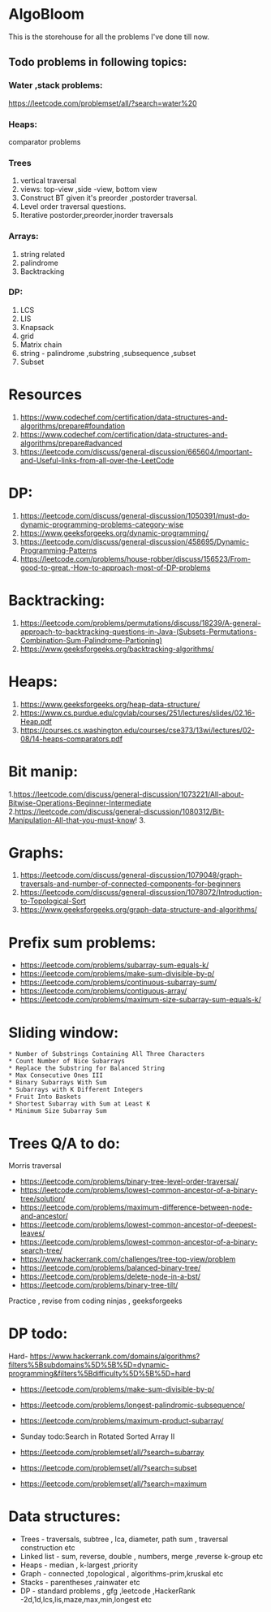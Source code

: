 # AlgoBloom

This is the storehouse for all the problems I've done till now.

## Todo problems in following topics:
### Water ,stack problems:
https://leetcode.com/problemset/all/?search=water%20
### Heaps:
comparator problems

### Trees

1. vertical traversal
2. views: top-view ,side -view, bottom view
3. Construct BT given it's preorder ,postorder traversal.
4. Level order traversal questions.
5. Iterative postorder,preorder,inorder traversals

### Arrays:
1. string related
2. palindrome
3. Backtracking

### DP:
1. LCS
2. LIS
3. Knapsack
4. grid
5. Matrix chain
6. string - palindrome ,substring ,subsequence ,subset
7. Subset 

# Resources
1. https://www.codechef.com/certification/data-structures-and-algorithms/prepare#foundation
2. https://www.codechef.com/certification/data-structures-and-algorithms/prepare#advanced
3. https://leetcode.com/discuss/general-discussion/665604/Important-and-Useful-links-from-all-over-the-LeetCode
# DP:
 1. https://leetcode.com/discuss/general-discussion/1050391/must-do-dynamic-programming-problems-category-wise
 2. https://www.geeksforgeeks.org/dynamic-programming/
 3. https://leetcode.com/discuss/general-discussion/458695/Dynamic-Programming-Patterns
 4. https://leetcode.com/problems/house-robber/discuss/156523/From-good-to-great.-How-to-approach-most-of-DP-problems
# Backtracking:
 1. https://leetcode.com/problems/permutations/discuss/18239/A-general-approach-to-backtracking-questions-in-Java-(Subsets-Permutations-Combination-Sum-Palindrome-Partioning)          
 2. https://www.geeksforgeeks.org/backtracking-algorithms/
 
# Heaps:
1. https://www.geeksforgeeks.org/heap-data-structure/
2. https://www.cs.purdue.edu/cgvlab/courses/251/lectures/slides/02.16-Heap.pdf
3. https://courses.cs.washington.edu/courses/cse373/13wi/lectures/02-08/14-heaps-comparators.pdf
# Bit manip:
1.https://leetcode.com/discuss/general-discussion/1073221/All-about-Bitwise-Operations-Beginner-Intermediate
2.https://leetcode.com/discuss/general-discussion/1080312/Bit-Manipulation-All-that-you-must-know!
3.
# Graphs:
1. https://leetcode.com/discuss/general-discussion/1079048/graph-traversals-and-number-of-connected-components-for-beginners
2. https://leetcode.com/discuss/general-discussion/1078072/Introduction-to-Topological-Sort
3. https://www.geeksforgeeks.org/graph-data-structure-and-algorithms/

# Prefix sum problems:
* https://leetcode.com/problems/subarray-sum-equals-k/
* https://leetcode.com/problems/make-sum-divisible-by-p/
* https://leetcode.com/problems/continuous-subarray-sum/
* https://leetcode.com/problems/contiguous-array/
* https://leetcode.com/problems/maximum-size-subarray-sum-equals-k/

# Sliding window:


    * Number of Substrings Containing All Three Characters
    * Count Number of Nice Subarrays
    * Replace the Substring for Balanced String
    * Max Consecutive Ones III
    * Binary Subarrays With Sum
    * Subarrays with K Different Integers
    * Fruit Into Baskets
    * Shortest Subarray with Sum at Least K
    * Minimum Size Subarray Sum
# Trees Q/A to do:


Morris traversal
* https://leetcode.com/problems/binary-tree-level-order-traversal/
* https://leetcode.com/problems/lowest-common-ancestor-of-a-binary-tree/solution/
* https://leetcode.com/problems/maximum-difference-between-node-and-ancestor/
* https://leetcode.com/problems/lowest-common-ancestor-of-deepest-leaves/
* https://leetcode.com/problems/lowest-common-ancestor-of-a-binary-search-tree/
* https://www.hackerrank.com/challenges/tree-top-view/problem
* https://leetcode.com/problems/balanced-binary-tree/
* https://leetcode.com/problems/delete-node-in-a-bst/
* https://leetcode.com/problems/binary-tree-tilt/

Practice , revise from coding ninjas , geeksforgeeks 



# DP todo:

Hard- https://www.hackerrank.com/domains/algorithms?filters%5Bsubdomains%5D%5B%5D=dynamic-programming&filters%5Bdifficulty%5D%5B%5D=hard

* https://leetcode.com/problems/make-sum-divisible-by-p/ 
* https://leetcode.com/problems/longest-palindromic-subsequence/
* https://leetcode.com/problems/maximum-product-subarray/
* Sunday todo:Search in Rotated Sorted Array II 


* https://leetcode.com/problemset/all/?search=subarray
* https://leetcode.com/problemset/all/?search=subset
* https://leetcode.com/problemset/all/?search=maximum


# Data structures:

* Trees - traversals, subtree , lca, diameter, path sum , traversal construction etc
* Linked list - sum, reverse, double , numbers, merge ,reverse k-group etc
* Heaps - median , k-largest ,priority
* Graph - connected ,topological , algorithms-prim,kruskal etc
* Stacks - parentheses ,rainwater etc
* DP - standard problems , gfg ,leetcode ,HackerRank -2d,1d,lcs,lis,maze,max,min,longest etc



